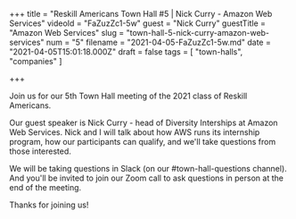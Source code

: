 +++
title = "Reskill Americans Town Hall #5 | Nick Curry - Amazon Web Services"
videoId = "FaZuzZc1-5w"
guest = "Nick Curry"
guestTitle = "Amazon Web Services"
slug = "town-hall-5-nick-curry-amazon-web-services"
num = "5"
filename = "2021-04-05-FaZuzZc1-5w.md"
date = "2021-04-05T15:01:18.000Z"
draft = false
tags = [ "town-halls", "companies" ]

+++

Join us for our 5th Town Hall meeting of the 2021 class of Reskill Americans.

Our guest speaker is Nick Curry - head of Diversity Interships at Amazon Web Services.  Nick and I will talk about how AWS runs its internship program, how our participants can qualify, and we'll take questions from those interested.

We will be taking questions in Slack (on our #town-hall-questions channel).  And you'll be invited to join our Zoom call to ask questions in person at the end of the meeting.

Thanks for joining us!
